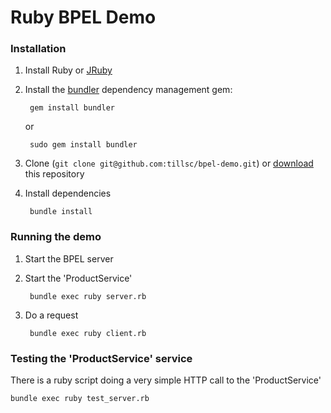 # Ruby BPEL Demo

### Installation
1. Install Ruby or [JRuby](http://jruby.org/)
2. Install the [bundler](http://gembundler.com/) dependency management gem:

        gem install bundler

    or

        sudo gem install bundler
2. Clone (`git clone git@github.com:tillsc/bpel-demo.git`) or [download](https://github.com/tillsc/bpel-demo/zipball/master) this repository
3. Install dependencies

        bundle install
 
### Running the demo
1. Start the BPEL server
2. Start the 'ProductService'

        bundle exec ruby server.rb

3. Do a request

        bundle exec ruby client.rb

### Testing the 'ProductService' service
There is a ruby script doing a very simple HTTP call to the 'ProductService'

    bundle exec ruby test_server.rb